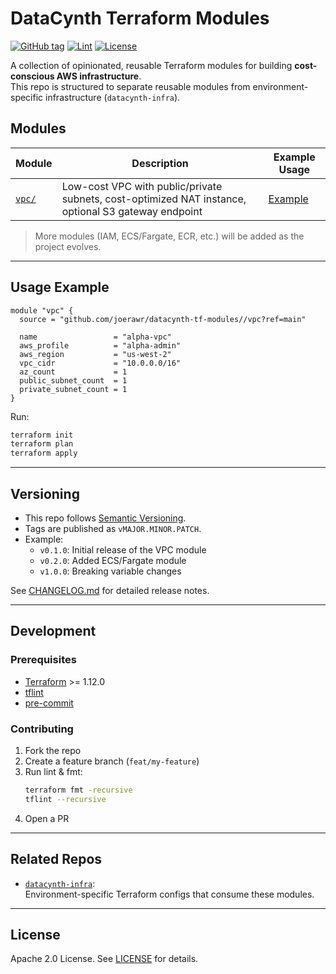 # DataCynth Terraform Modules

[![GitHub tag](https://img.shields.io/github/tag/joerawr/datacynth-tf-modules.svg)](https://github.com/joerawr/datacynth-tf-modules/tags)
[![Lint](https://img.shields.io/github/actions/workflow/status/joerawr/datacynth-tf-modules/lint.yml?label=lint)](../../actions)
[![License](https://img.shields.io/github/license/joerawr/datacynth-tf-modules.svg)](LICENSE)

A collection of opinionated, reusable Terraform modules for building **cost-conscious AWS infrastructure**.  
This repo is structured to separate reusable modules from environment-specific infrastructure (`datacynth-infra`).

## Modules

| Module | Description | Example Usage |
|--------|-------------|---------------|
| [`vpc/`](./vpc) | Low-cost VPC with public/private subnets, cost-optimized NAT instance, optional S3 gateway endpoint | [Example](#usage-example) |

> More modules (IAM, ECS/Fargate, ECR, etc.) will be added as the project evolves.

---

## Usage Example

```hcl
module "vpc" {
  source = "github.com/joerawr/datacynth-tf-modules//vpc?ref=main"

  name                 = "alpha-vpc"
  aws_profile          = "alpha-admin"
  aws_region           = "us-west-2"
  vpc_cidr             = "10.0.0.0/16"
  az_count             = 1
  public_subnet_count  = 1
  private_subnet_count = 1
}
```

Run:
```bash
terraform init
terraform plan
terraform apply
```

---

## Versioning

- This repo follows [Semantic Versioning](https://semver.org/).  
- Tags are published as `vMAJOR.MINOR.PATCH`.  
- Example:  
  - `v0.1.0`: Initial release of the VPC module  
  - `v0.2.0`: Added ECS/Fargate module  
  - `v1.0.0`: Breaking variable changes

See [CHANGELOG.md](./CHANGELOG.md) for detailed release notes.

---

## Development

### Prerequisites
- [Terraform](https://developer.hashicorp.com/terraform/downloads) >= 1.12.0
- [tflint](https://github.com/terraform-linters/tflint)
- [pre-commit](https://pre-commit.com/)

### Contributing
1. Fork the repo
2. Create a feature branch (`feat/my-feature`)
3. Run lint & fmt:
   ```bash
   terraform fmt -recursive
   tflint --recursive
   ```
4. Open a PR

---

## Related Repos

- [`datacynth-infra`](https://github.com/joerawr/datacynth-infra):  
  Environment-specific Terraform configs that consume these modules.

---

## License

Apache 2.0 License. See [LICENSE](./LICENSE) for details.
